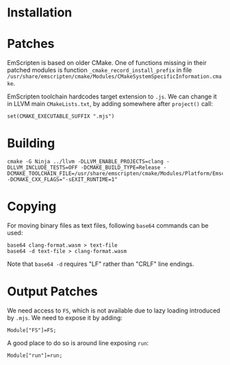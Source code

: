 # Installation

# Patches

EmScripten is based on older CMake. One of functions missing in their patched modules is function `_cmake_record_install_prefix` in file `/usr/share/emscripten/cmake/Modules/CMakeSystemSpecificInformation.cmake`.

EmScripten toolchain hardcodes target extension to `.js`. We can change it in LLVM main `CMakeLists.txt`, by adding somewhere after `project()` call:

    set(CMAKE_EXECUTABLE_SUFFIX ".mjs")

# Building

    cmake -G Ninja ../llvm -DLLVM_ENABLE_PROJECTS=clang -DLLVM_INCLUDE_TESTS=OFF -DCMAKE_BUILD_TYPE=Release -DCMAKE_TOOLCHAIN_FILE=/usr/share/emscripten/cmake/Modules/Platform/Emscripten.cmake -DCMAKE_CXX_FLAGS="-sEXIT_RUNTIME=1"

# Copying 

For moving binary files as text files, following `base64` commands can be used:

    base64 clang-format.wasm > text-file
    base64 -d text-file > clang-format.wasm

Note that `base64 -d` requires "LF" rather than "CRLF" line endings.

# Output Patches

We need access to `FS`, which is not available due to lazy loading introduced by `.mjs`. We need to expose it by adding:

    Module["FS"]=FS;

A good place to do so is around line exposing `run`:

    Module["run"]=run;